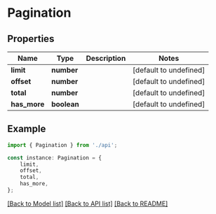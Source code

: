# Pagination


## Properties

Name | Type | Description | Notes
------------ | ------------- | ------------- | -------------
**limit** | **number** |  | [default to undefined]
**offset** | **number** |  | [default to undefined]
**total** | **number** |  | [default to undefined]
**has_more** | **boolean** |  | [default to undefined]

## Example

```typescript
import { Pagination } from './api';

const instance: Pagination = {
    limit,
    offset,
    total,
    has_more,
};
```

[[Back to Model list]](../README.md#documentation-for-models) [[Back to API list]](../README.md#documentation-for-api-endpoints) [[Back to README]](../README.md)

